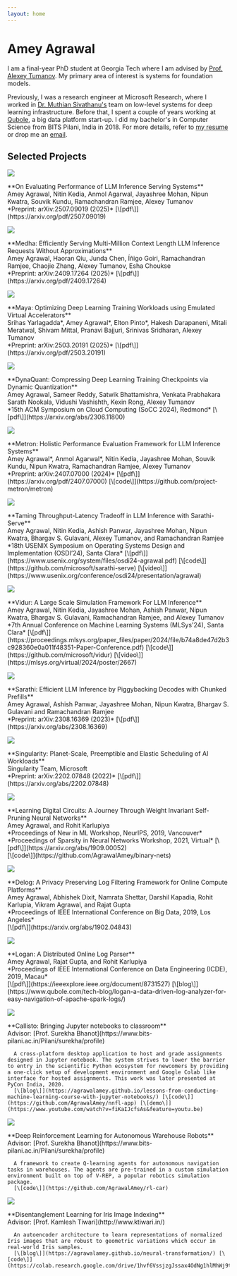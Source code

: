 ```yaml
---
layout: home
---
```


# Amey Agrawal

I am a final-year PhD student at Georgia Tech where I am advised by [Prof. Alexey Tumanov](https://faculty.cc.gatech.edu/~atumanov/). My primary area of interest is systems for foundation models.

Previously, I was a research engineer at Microsoft Research, where I worked in [Dr. Muthian Sivathanu's](https://www.microsoft.com/en-us/research/people/muthian/) team on low-level systems for deep learning infrastructure. Before that, I spent a couple of years working at [Qubole](https://www.qubole.com/), a big data platform start-up. I did my bachelor's in Computer Science from BITS Pilani, India in 2018. For more details, refer to [my resume](https://ameya.info/docs/cv.pdf) or drop me an [email](mailto:agrawalamey12@gmail.com).

## Selected Projects

<div class='project-line-item'>
  <div class="project-line-item-thumbnail-wrapper">
    <img class="project-line-item-thumbnail" src="/images/project-list-thumbnails/eval-checklist.png">
  </div>
  <p class="project-line-item-description" markdown='1'>
    **On Evaluating Performance of LLM Inference Serving Systems** <br>
      Amey Agrawal, Nitin Kedia, Anmol Agarwal, Jayashree Mohan, Nipun Kwatra, Souvik Kundu, Ramachandran Ramjee, Alexey Tumanov <br>
      *Preprint: arXiv:2507.09019 (2025)* [\[pdf\]](https://arxiv.org/pdf/2507.09019)<br>
  </p>
</div>

<div class='project-line-item'>
  <div class="project-line-item-thumbnail-wrapper">
    <img class="project-line-item-thumbnail" src="/images/project-list-thumbnails/medha.png">
  </div>
  <p class="project-line-item-description" markdown='1'>
    **Medha: Efficiently Serving Multi-Million Context Length LLM Inference Requests Without Approximations** <br>
      Amey Agrawal, Haoran Qiu, Junda Chen, Íñigo Goiri, Ramachandran Ramjee, Chaojie Zhang, Alexey Tumanov, Esha Choukse <br>
      *Preprint: arXiv:2409.17264 (2025)* [\[pdf\]](https://arxiv.org/pdf/2409.17264)<br>
  </p>
</div>

<div class='project-line-item'>
  <div class="project-line-item-thumbnail-wrapper">
    <img class="project-line-item-thumbnail" src="/images/project-list-thumbnails/maya.png">
  </div>
  <p class="project-line-item-description" markdown='1'>
    **Maya: Optimizing Deep Learning Training Workloads using Emulated Virtual Accelerators** <br>
      Srihas Yarlagadda*, Amey Agrawal*, Elton Pinto*, Hakesh Darapaneni, Mitali Meratwal, Shivam Mittal, Pranavi Bajjuri, Srinivas Sridharan, Alexey Tumanov <br>
      *Preprint: arXiv:2503.20191 (2025)* [\[pdf\]](https://arxiv.org/pdf/2503.20191)<br>
  </p>
</div>

<div class='project-line-item'>
  <div class="project-line-item-thumbnail-wrapper">
    <img class="project-line-item-thumbnail" src="/images/project-list-thumbnails/dynaquant.png">
  </div>
  <p class="project-line-item-description" markdown='1'>
    **DynaQuant: Compressing Deep Learning Training Checkpoints via Dynamic Quantization** <br>
      Amey Agrawal, Sameer Reddy, Satwik Bhattamishra, Venkata Prabhakara Sarath Nookala, Vidushi Vashishth, Kexin Rong, Alexey Tumanov <br>
      *15th ACM Symposium on Cloud Computing (SoCC 2024), Redmond* [\[pdf\]](https://arxiv.org/abs/2306.11800) <br>
  </p>
</div>

<div class='project-line-item'>
  <div class="project-line-item-thumbnail-wrapper">
    <img class="project-line-item-thumbnail" src="https://github.com/project-metron/metron/blob/main/docs/_static/assets/deadline.png?raw=true">
  </div>
  <p class="project-line-item-description" markdown='1'>
    **Metron: Holistic Performance Evaluation Framework for LLM Inference Systems** <br>
      Amey Agrawal*, Anmol Agarwal*, Nitin Kedia, Jayashree Mohan, Souvik Kundu, Nipun Kwatra, Ramachandran Ramjee, Alexey Tumanov <br>
      *Preprint: arXiv:2407.07000 (2024)* [\[pdf\]](https://arxiv.org/pdf/2407.07000) [\[code\]](https://github.com/project-metron/metron) <br>
  </p>
</div>

<div class='project-line-item'>
  <div class="project-line-item-thumbnail-wrapper">
    <img class="project-line-item-thumbnail" src="/images/project-list-thumbnails/sarathi-serve.png">
  </div>
  <p class="project-line-item-description" markdown='1'>
    **Taming Throughput-Latency Tradeoff in LLM Inference with Sarathi-Serve** <br>
      Amey Agrawal, Nitin Kedia, Ashish Panwar, Jayashree Mohan, Nipun Kwatra, Bhargav S. Gulavani, Alexey Tumanov, and Ramachandran Ramjee <br>
      *18th USENIX Symposium on Operating Systems Design and Implementation (OSDI’24), Santa Clara* [\[pdf\]](https://www.usenix.org/system/files/osdi24-agrawal.pdf) [\[code\]](https://github.com/microsoft/sarathi-serve) [\[video\]](https://www.usenix.org/conference/osdi24/presentation/agrawal) <br>
  </p>
</div>

<div class='project-line-item'>
  <div class="project-line-item-thumbnail-wrapper">
    <img class="project-line-item-thumbnail" src="/images/project-list-thumbnails/vidur.png">
  </div>
  <p class="project-line-item-description" markdown='1'>
    **Vidur: A Large Scale Simulation Framework For LLM Inference** <br>
      Amey Agrawal, Nitin Kedia, Jayashree Mohan, Ashish Panwar, Nipun Kwatra, Bhargav S. Gulavani, Ramachandran Ramjee, and Alexey Tumanov  <br>
      *7th Annual Conference on Machine Learning Systems (MLSys'24), Santa Clara* [\[pdf\]](https://proceedings.mlsys.org/paper_files/paper/2024/file/b74a8de47d2b3c928360e0a011f48351-Paper-Conference.pdf) [\[code\]](https://github.com/microsoft/vidur) [\[video\]](https://mlsys.org/virtual/2024/poster/2667) <br>
  </p>
</div>


<div class='project-line-item'>
  <div class="project-line-item-thumbnail-wrapper">
    <img class="project-line-item-thumbnail" src="/images/project-list-thumbnails/sarathi.png">
  </div>
  <p class="project-line-item-description" markdown='1'>
    **Sarathi: Efficient LLM Inference by Piggybacking Decodes with Chunked Prefills** <br>
      Amey Agrawal, Ashish Panwar, Jayashree Mohan, Nipun Kwatra, Bhargav S. Gulavani and Ramachandran Ramjee <br>
      *Preprint: arXiv:2308.16369 (2023)* [\[pdf\]](https://arxiv.org/abs/2308.16369) <br>
  </p>
</div>

<div class='project-line-item'>
  <div class="project-line-item-thumbnail-wrapper">
    <img class="project-line-item-thumbnail" src="/images/project-list-thumbnails/sing.jpg">
  </div>
  <p class="project-line-item-description" markdown='1'>
    **Singularity: Planet-Scale, Preemptible and Elastic Scheduling of AI Workloads** <br>
      Singularity Team, Microsoft <br>
      *Preprint: arXiv:2202.07848 (2022)* [\[pdf\]](https://arxiv.org/abs/2202.07848) <br>
  </p>
</div>

<div class='project-line-item'>
  <div class="project-line-item-thumbnail-wrapper">
    <img class="project-line-item-thumbnail" src="/images/project-list-thumbnails/binnet.png">
  </div>
  <p class="project-line-item-description" markdown='1'>
    **Learning Digital Circuits: A Journey Through Weight Invariant Self-Pruning Neural Networks** <br>
      Amey Agrawal, and Rohit Karlupiya <br>
      *Proceedings of New in ML Workshop, NeurIPS, 2019, Vancouver*
      *Proceedings of Sparsity in Neural Networks Workshop, 2021, Virtual* [\[pdf\]](https://arxiv.org/abs/1909.00052) <br>
      [\[code\]](https://github.com/AgrawalAmey/binary-nets)
  </p>
</div>

<div class='project-line-item'>
  <div class="project-line-item-thumbnail-wrapper">
    <img class="project-line-item-thumbnail" src="/images/project-list-thumbnails/delog.png">
  </div>
  <p class="project-line-item-description" markdown='1'>
    **Delog: A Privacy Preserving Log Filtering Framework for Online Compute Platforms** <br>
      Amey Agrawal, Abhishek Dixit, Namrata Shettar, Darshil Kapadia, Rohit Karlupia, Vikram Agrawal, and Rajat Gupta <br>
      *Proceedings of IEEE International Conference on Big Data, 2019, Los Angeles* <br>
      [\[pdf\]](https://arxiv.org/abs/1902.04843)
  </p>
</div>

<div class='project-line-item'>
  <div class="project-line-item-thumbnail-wrapper">
    <img class="project-line-item-thumbnail" src="/images/project-list-thumbnails/logan.png">
  </div>
  <p class="project-line-item-description" markdown='1'>
    **Logan: A Distributed Online Log Parser** <br>
      Amey Agrawal, Rajat Gupta, and Rohit Karlupiya <br>
      *Proceedings of IEEE International Conference on Data Engineering (ICDE), 2019, Macau* <br>
      [\[pdf\]](https://ieeexplore.ieee.org/document/8731527) [\[blog\]](https://www.qubole.com/tech-blog/logan-a-data-driven-log-analyzer-for-easy-navigation-of-apache-spark-logs/)
  </p>
</div>

<!-- 
<div class='project-line-item'>
  <div class="project-line-item-thumbnail-wrapper">
    <img class="project-line-item-thumbnail" src="/images/project-list-thumbnails/sing.jpg">
  </div>
  <p class="project-line-item-description" markdown='1'>
    **Efficient Device Sharing in Distributed Deep Learning Training Jobs** <br>
      Mentors: [Dr. Muthian Sivathanu](https://www.microsoft.com/en-us/research/people/muthian/), [Dr. Bhargav Gulavani](https://www.linkedin.com/in/bhargavgulavani/?originalSubdomain=in)<br>

      Creating a proxy layer for GPU drivers that enables transparent checkpointing and time slicing for distributed deep learning training workloads with minimal overhead. Efficient device sharing between data-parallel peers enabled by this system would power-efficient job scheduling and resource management on Microsoft’s next-generation deep learning platform.
  </p>
</div> -->

<div class='project-line-item'>
  <div class="project-line-item-thumbnail-wrapper">
    <img class="project-line-item-thumbnail" src="/images/project-list-thumbnails/callisto.png">
  </div>
  <p class="project-line-item-description" markdown='1'>
    **Callisto: Bringing Jupyter notebooks to classroom** <br>
      Advisor: [Prof. Surekha Bhanot](https://www.bits-pilani.ac.in/Pilani/surekha/profile) <br>

      A cross-platform desktop application to host and grade assignments designed in Jupyter notebook. The system strives to lower the barrier to entry in the scientific Python ecosystem for newcomers by providing a one-click setup of development environment and Google Colab like interface for hosted assignments. This work was later presented at PyCon India, 2020.
      [\[blog\]](https://agrawalamey.github.io/lessons-from-conducting-machine-learning-course-with-jupyter-notebooks/) [\[code\]](https://github.com/AgrawalAmey/nnfl-app) [\[demo\]](https://www.youtube.com/watch?v=fiKaIJcfsAs&feature=youtu.be)
  </p>
</div>

<div class='project-line-item'>
  <div class="project-line-item-thumbnail-wrapper">
    <img class="project-line-item-thumbnail" src="/images/project-list-thumbnails/rl-bot.png">
  </div>
  <p class="project-line-item-description" markdown='1'>
    **Deep Reinforcement Learning for Autonomous Warehouse Robots** <br>
      Advisor: [Prof. Surekha Bhanot](https://www.bits-pilani.ac.in/Pilani/surekha/profile)<br>

      A framework to create Q-learning agents for autonomous navigation tasks in warehouses. The agents are pre-trained in a custom simulation environment built on top of V-REP, a popular robotics simulation package.
      [\[code\]](https://github.com/AgrawalAmey/rl-car)
  </p>
</div>

<div class='project-line-item'>
  <div class="project-line-item-thumbnail-wrapper">
    <img class="project-line-item-thumbnail" src="/images/project-list-thumbnails/irispng.png">
  </div>
  <p class="project-line-item-description" markdown='1'>
    **Disentanglement Learning for Iris Image Indexing** <br>
      Advisor: [Prof. Kamlesh Tiwari](http://www.ktiwari.in/) <br>

      An autoencoder architecture to learn representations of normalized Iris images that are robust to geometric variations which occur in real-world Iris samples.
      [\[blog\]](https://agrawalamey.github.io/neural-transformation/) [\[code\]](https://colab.research.google.com/drive/1hvf6VssjzgJssax4OdNg1hlMhWj9tQc2)
  </p>
</div>
